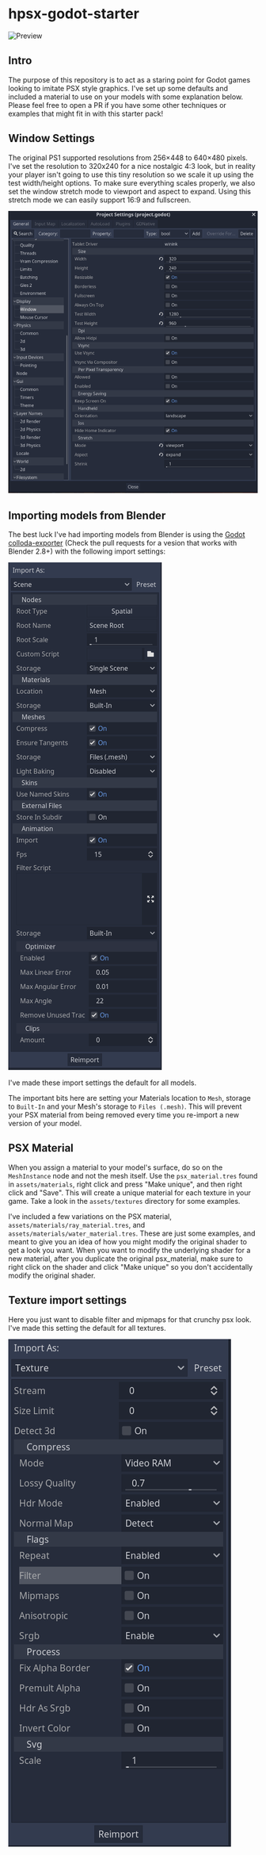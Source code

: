 # hpsx-godot-starter

![Preview](/readme_images/preview.gif)

## Intro
The purpose of this repository is to act as a staring point for Godot games looking to imitate PSX style graphics. I've set up some defaults and included a material to use on your models with some
explanation below. Please feel free to open a PR if you have some other techniques or examples that might fit in with this starter pack! 

## Window Settings

The original PS1 supported resolutions from 256×448 to 640×480 pixels. I've set the resolution to 320x240 for a nice nostalgic 4:3 look, 
but in reality your player isn't going to use this tiny resolution so we scale it up using the test width/height options. To make sure everything
scales properly, we also set the window stretch mode to viewport and aspect to expand. Using this stretch mode we can easily support 16:9 and fullscreen.

![Window settings](/readme_images/window_setting.png)

## Importing models from Blender

The best luck I've had importing models from Blender is using the [Godot colloda-exporter](https://github.com/godotengine/collada-exporter) (Check the pull requests for a vesion that works with Blender 2.8+)
with the following import settings:

![Model import settings](/readme_images/model_import_setting.png)

I've made these import settings the default for all models.

The important bits here are setting your Materials location to `Mesh`, storage to `Built-In` and your Mesh's storage to `Files (.mesh)`. This will prevent your PSX material from being removed every
time you re-import a new version of your model.

## PSX Material
When you assign a material to your model's surface, do so on the `MeshInstance` node and not the mesh itself. Use the `psx_material.tres` found in `assets/materials`, right click and press "Make unique", and then right click and "Save". 
This will create a unique material for each texture in your game. Take a look in the `assets/textures` directory for some examples.

I've included a few variations on the PSX material, `assets/materials/ray_material.tres`, and `assets/materials/water_material.tres`. These are just some examples, and meant to give you an idea of how you might modify the original shader to get a look you want.
When you want to modify the underlying shader for a new material, after you duplicate the original psx_material, make sure to right click on the shader and click "Make unique" so you don't accidentally modify
the original shader.

## Texture import settings

Here you just want to disable filter and mipmaps for that crunchy psx look. I've made this setting the default for all textures.

![Texture import settings](/readme_images/texture_import_setting.png)
